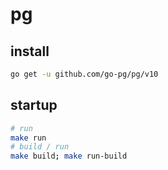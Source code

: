 # pg

## install

```bash
go get -u github.com/go-pg/pg/v10
```

## startup

```bash
# run
make run
# build / run
make build; make run-build
```
